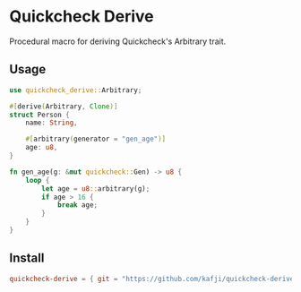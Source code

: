 # Quickcheck Derive

Procedural macro for deriving Quickcheck's Arbitrary trait.

## Usage

```rust
use quickcheck_derive::Arbitrary;

#[derive(Arbitrary, Clone)]
struct Person {
    name: String,

    #[arbitrary(generator = "gen_age")]
    age: u8,
}

fn gen_age(g: &mut quickcheck::Gen) -> u8 {
    loop {
        let age = u8::arbitrary(g);
        if age > 16 {
            break age;
        }
    }
}
```

## Install

```toml
quickcheck-derive = { git = "https://github.com/kafji/quickcheck-derive", tag = "v0.1.0" }
```
